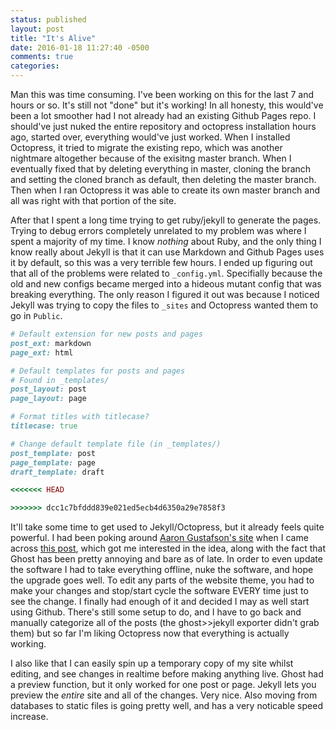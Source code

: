 ```yaml
---
status: published
layout: post
title: "It's Alive"
date: 2016-01-18 11:27:40 -0500
comments: true
categories:
---
```


Man this was time consuming. I've been working on this for the last 7 and hours or so. It's still not "done" but it's working! In all honesty, this would've been a lot smoother had I not already had an existing Github Pages repo. I should've just nuked the entire repository and octopress installation hours ago, started over, everything would've just worked. When I installed Octopress, it tried to migrate the existing repo, which was another nightmare altogether because of the exisitng master branch. When I eventually fixed that by deleting everything in master, cloning the branch and setting the cloned branch as default, then deleting the master branch. Then when I ran Octopress it was able to create its own master branch and all was right with that portion of the site.

After that I spent a long time trying to get ruby/jekyll to generate the pages. Trying to debug errors completely unrelated to my problem was where I spent a majority of my time. I know _nothing_ about Ruby, and the only thing I know really about Jekyll is that it can use Markdown and Github Pages uses it by default, so this was a very terrible few hours. I ended up figuring out that all of the problems were related to ```_config.yml```. Specifially because the old and new configs became merged into a hideous mutant config that was breaking everything. The only reason I figured it out was because I noticed Jekyll was trying to copy the files to ```_sites``` and Octopress wanted them to go in ```Public```.


``` Ruby About half of this code block was missing https://github.com/octopress/octopress#configuration
# Default extension for new posts and pages
post_ext: markdown
page_ext: html

# Default templates for posts and pages
# Found in _templates/
post_layout: post
page_layout: page

# Format titles with titlecase?
titlecase: true

# Change default template file (in _templates/)
post_template: post
page_template: page
draft_template: draft
```

``` Ruby Took me a while to figure out that this wasn't supposed to be in the _config.yml... https://github.com/Soulflare3/soulflare3.github.io/commit/22348b88209af1f2879bd4f2f15110c9c6e64fab
<<<<<<< HEAD

>>>>>>> dcc1c7bfddd839e021ed5ecb4d6350a29e7858f3
```

It'll take some time to get used to Jekyll/Octopress, but it already feels quite powerful. I had been poking around [Aaron Gustafson's site](https://www.aaron-gustafson.com/) when I came across [this post](https://www.aaron-gustafson.com/notebook/a-grand-experiment/), which got me interested in the idea, along with the fact that Ghost has been pretty annoying and bare as of late. In order to even update the software I had to take everything offline, nuke the software, and hope the upgrade goes well. To edit any parts of the website theme, you had to make your changes and stop/start cycle the software EVERY time just to see the change. I finally had enough of it and decided I may as well start using Github. There's still some setup to do, and I have to go back and manually categorize all of the posts (the ghost>>jekyll exporter didn't grab them) but so far I'm liking Octopress now that everything is actually working.

I also like that I can easily spin up a temporary copy of my site whilst editing, and see changes in realtime before making anything live. Ghost had a preview function, but it only worked for one post or page. Jekyll lets you preview the _entire_ site and all of the changes. Very nice. Also moving from databases to static files is going pretty well, and has a very noticable speed increase.